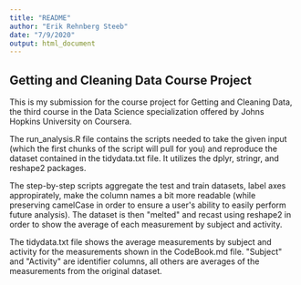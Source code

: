```yaml
---
title: "README"
author: "Erik Rehnberg Steeb"
date: "7/9/2020"
output: html_document
---
```



## Getting and Cleaning Data Course Project

This is my submission for the course project for Getting and Cleaning Data, the third course in the Data Science specialization offered by Johns Hopkins University on Coursera. 

The run_analysis.R file contains the scripts needed to take the given input (which the first chunks of the script will pull for you) and reproduce the dataset contained in the tidydata.txt file. It utilizes the dplyr, stringr, and reshape2 packages.

The step-by-step scripts aggregate the test and train datasets, label axes appropirately, make the column names a bit more readable (while preserving camelCase in order to ensure a user's ability to easily perform future analysis). The dataset is then "melted" and recast using reshape2 in order to show the average of each measurement by subject and activity.

The tidydata.txt file shows the average measurements by subject and activity for the measurements shown in the CodeBook.md file. "Subject" and "Activity" are identifier columns, all others are averages of the measurements from the original dataset. 
